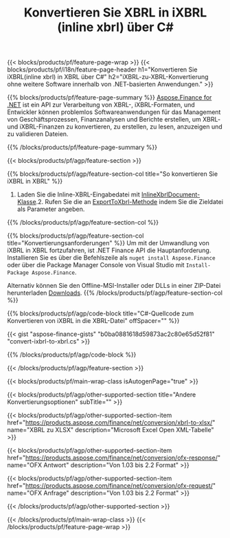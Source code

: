﻿---
title: Konvertieren Sie XBRL in iXBRL (inline xbrl) über C#
description: Beispielcode für die Umwandlung von iXBRL in XBRL C#. Verwenden Sie API Beispielcode für die Batch-Konvertierung von iXBRL Dateien in XBRL innerhalb von .NET-basierten Anwendungen. 
url: /de/net/conversion/ixbrl-to-xbrl/
family: finance
platformtag: net
feature: convert
informat: XBRL
outformat: iXBRL
otherformats: XLSX
---
{{< blocks/products/pf/feature-page-wrap >}}
{{< blocks/products/pf/i18n/feature-page-header h1="Konvertieren Sie iXBRL(inline xbrl) in XBRL über C#" h2="iXBRL-zu-XBRL-Konvertierung ohne weitere Software innerhalb von .NET-basierten Anwendungen." >}}

{{% blocks/products/pf/feature-page-summary %}}
[Aspose.Finance for .NET](https://products.aspose.com/finance/net/) ist ein API zur Verarbeitung von XBRL-, iXBRL-Formaten, und Entwickler können problemlos Softwareanwendungen für das Management von Geschäftsprozessen, Finanzanalysen und Berichte erstellen, um XBRL- und iXBRL-Finanzen zu konvertieren, zu erstellen, zu lesen, anzuzeigen und zu validieren Dateien. 

{{% /blocks/products/pf/feature-page-summary %}}

{{< blocks/products/pf/agp/feature-section >}}

{{% blocks/products/pf/agp/feature-section-col title="So konvertieren Sie iXBRL in XBRL" %}}
1. Laden Sie die Inline-XBRL-Eingabedatei mit [InlineXbrlDocument-Klasse](https://apireference.aspose.com/finance/net/aspose.finance.xbrl.inline/inlinexbrldocument).2. Rufen Sie die an [ExportToXbrl-Methode](https://apireference.aspose.com/finance/net/aspose.finance.xbrl.inline.inlinexbrldocument/exporttoxbrl/methods/2) indem Sie die Zieldatei als Parameter angeben.

{{% /blocks/products/pf/agp/feature-section-col %}}

{{% blocks/products/pf/agp/feature-section-col title="Konvertierungsanforderungen" %}}
Um mit der Umwandlung von iXBRL in XBRL fortzufahren, ist .NET Finance API die Hauptanforderung. Installieren Sie es über die Befehlszeile als ```nuget install Aspose.Finance``` oder über die Package Manager Console von Visual Studio mit ```Install-Package Aspose.Finance```.

Alternativ können Sie den Offline-MSI-Installer oder DLLs in einer ZIP-Datei herunterladen [Downloads](https://downloads.aspose.com/finance/net).
{{% /blocks/products/pf/agp/feature-section-col %}}

{{% blocks/products/pf/agp/code-block title="C#-Quellcode zum Konvertieren von iXBRL in die XBRL-Datei" offSpacer="" %}}

{{< gist "aspose-finance-gists" "b0ba0881618d59873ac2c80e65d52f81" "convert-ixbrl-to-xbrl.cs" >}}

{{% /blocks/products/pf/agp/code-block %}}

{{< /blocks/products/pf/agp/feature-section >}}

{{< blocks/products/pf/main-wrap-class isAutogenPage="true" >}}

{{< blocks/products/pf/agp/other-supported-section title="Andere Konvertierungsoptionen" subTitle="" >}}

{{< blocks/products/pf/agp/other-supported-section-item href="https://products.aspose.com/finance/net/conversion/xbrl-to-xlsx/" name="XBRL zu XLSX" description="Microsoft Excel Open XML-Tabelle" >}}

{{< blocks/products/pf/agp/other-supported-section-item href="https://products.aspose.com/finance/net/conversion/ofx-response/" name="OFX Antwort" description="Von 1.03 bis 2.2 Format" >}}

{{< blocks/products/pf/agp/other-supported-section-item href="https://products.aspose.com/finance/net/conversion/ofx-request/" name="OFX Anfrage" description="Von 1.03 bis 2.2 Format" >}}

{{< /blocks/products/pf/agp/other-supported-section >}}

{{< /blocks/products/pf/main-wrap-class >}}
{{< /blocks/products/pf/feature-page-wrap >}}